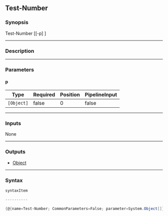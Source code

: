 Test-Number
-----------

### Synopsis

Test-Number [[-p] <Object>]

---

### Description

---

### Parameters
#### **p**

|Type      |Required|Position|PipelineInput|
|----------|--------|--------|-------------|
|`[Object]`|false   |0       |false        |

---

### Inputs
None

---

### Outputs
* [Object](https://learn.microsoft.com/en-us/dotnet/api/System.Object)

---

### Syntax
```PowerShell
syntaxItem
```
```PowerShell
----------
```
```PowerShell
{@{name=Test-Number; CommonParameters=False; parameter=System.Object[]}}
```
